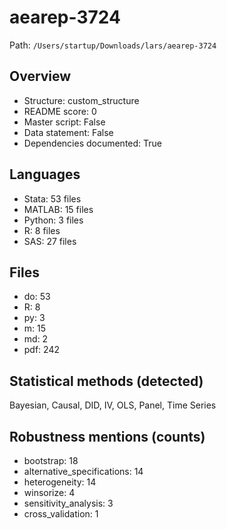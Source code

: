 # aearep-3724

Path: `/Users/startup/Downloads/lars/aearep-3724`

## Overview
- Structure: custom_structure
- README score: 0
- Master script: False
- Data statement: False
- Dependencies documented: True

## Languages
- Stata: 53 files
- MATLAB: 15 files
- Python: 3 files
- R: 8 files
- SAS: 27 files

## Files
- do: 53
- R: 8
- py: 3
- m: 15
- md: 2
- pdf: 242

## Statistical methods (detected)
Bayesian, Causal, DID, IV, OLS, Panel, Time Series

## Robustness mentions (counts)
- bootstrap: 18
- alternative_specifications: 14
- heterogeneity: 14
- winsorize: 4
- sensitivity_analysis: 3
- cross_validation: 1